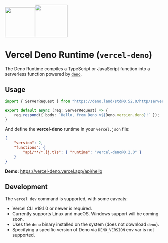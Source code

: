[<img src="https://assets.vercel.com/image/upload/v1588805858/repositories/vercel/logo.png" height="96"><img src="https://raw.githubusercontent.com/denolib/high-res-deno-logo/master/deno_hr_circle.svg" height="104" />](https://github.com/TooTallNate/vercel-deno)

# Vercel Deno Runtime (`vercel-deno`)

The Deno Runtime compiles a TypeScript or JavaScript function into a serverless
function powered by [`deno`](https://deno.land).


## Usage

```typescript
import { ServerRequest } from "https://deno.land/std@0.52.0/http/server.ts";

export default async (req: ServerRequest) => {
	req.respond({ body: `Hello, from Deno v${Deno.version.deno}!` });
}
```

And define the **vercel-deno** runtime in your `vercel.json` file:

```json
{
	"version": 2,
	"functions": {
		"api/**/*.{j,t}s": { "runtime": "vercel-deno@0.2.0" }
	}
}
```

**Demo:** https://vercel-deno.vercel.app/api/hello


## Development

The `vercel dev` command is supported, with some caveats:

 - Vercel CLI v19.1.0 or newer is required.
 - Currently supports Linux and macOS. Windows support will be coming soon.
 - Uses the `deno` binary installed on the system (does not download `deno`).
 - Specifying a specific version of Deno via `DENO_VERSION` env var is not supported.
